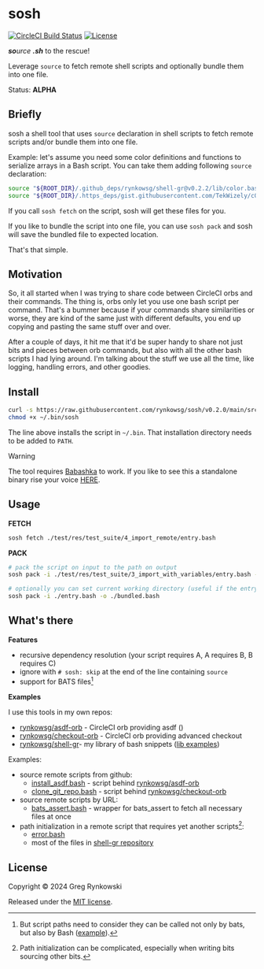 # sosh


[![CircleCI Build Status][ci-build-badge]][ci-build]
[![License][license-badge]][license]

_**so**urce **.sh**_ to the rescue!

Leverage `source` to fetch remote shell scripts and optionally bundle them into one file.

Status: **ALPHA**

## Briefly

sosh a shell tool that uses `source` declaration in shell scripts to fetch remote scripts and/or bundle them into one file.

Example: let's assume you need some color definitions and functions to serialize arrays in a Bash script. You can take them adding following `source` declaration:
```bash
source "${ROOT_DIR}/.github_deps/rynkowsg/shell-gr@v0.2.2/lib/color.bash"
source "${ROOT_DIR}/.https_deps/gist.githubusercontent.com/TekWizely/c0259f25e18f2368c4a577495cd566cd/raw/b9e87c74565fb90a39bb7a1033f950773201dbf7/serialize_array.bash"
```
If you call `sosh fetch` on the script, sosh will get these files for you.

If you like to bundle the script into one file, you can use `sosh pack` and sosh will save the bundled file to expected location.

That's that simple.

## Motivation

So, it all started when I was trying to share code between CircleCI orbs and their commands.
The thing is, orbs only let you use one bash script per command.
That's a bummer because if your commands share similarities or worse, they are kind of the same just with different defaults, you end up copying and pasting the same stuff over and over.

After a couple of days, it hit me that it'd be super handy to share not just bits
and pieces between orb commands, but also with all the other bash scripts I had lying around.
I'm talking about the stuff we use all the time, like logging, handling errors, and other goodies.

## Install

```sh
curl -s https://raw.githubusercontent.com/rynkowsg/sosh/v0.2.0/main/src/pl/rynkowski/sosh.cljc -o ~/.bin/sosh
chmod +x ~/.bin/sosh
```
The line above installs the script in `~/.bin`. That installation directory needs to be added to `PATH`.

> [!WARNING]
> The tool requires [Babashka](https://github.com/babashka/babashka) to work. If you like to see this a standalone binary rise your voice [HERE](https://github.com/rynkowsg/sosh/issues/1).

## Usage

**FETCH**

```sh
sosh fetch ./test/res/test_suite/4_import_remote/entry.bash
```

**PACK**

```sh
# pack the script on input to the path on output
sosh pack -i ./test/res/test_suite/3_import_with_variables/entry.bash -o ./bundled.bash

# optionally you can set current working directory (useful if the entry script doesn't use absolute path for sourced files)
sosh pack -i ./entry.bash -o ./bundled.bash
```

## What's there

**Features**
- recursive dependency resolution (your script requires A, A requires B, B requires C)
- ignore with `# sosh: skip` at the end of the line containing `source`
- support for BATS files[^bats-disclaimer]

[^bats-disclaimer]: But script paths need to consider they can be called not only by bats, but also by Bash ([example](https://github.com/rynkowsg/sosh/blob/63d85c5/test/res/test_suite/7_bats_import/entry.bats#L6)).

**Examples**

I use this tools in my own repos:
- [rynkowsg/asdf-orb] - CircleCI orb providing asdf ()
- [rynkowsg/checkout-orb] - CircleCI orb providing advanced checkout
- [rynkowsg/shell-gr]- my library of bash snippets ([lib examples](https://github.com/rynkowsg/shell-gr/blob/main/lib/))

Examples:
- source remote scripts from github:
  - [install_asdf.bash](https://github.com/rynkowsg/asdf-orb/blob/main/src/scripts/install_asdf.bash) - script behind [rynkowsg/asdf-orb]
  - [clone_git_repo.bash](https://github.com/rynkowsg/checkout-orb/blob/main/src/scripts/clone_git_repo.bash) - script behind [rynkowsg/checkout-orb]
- source remote scripts by URL:
  - [bats_assert.bash](https://github.com/rynkowsg/shell-gr/blob/dev/lib/bats_assert.bash) - wrapper for bats_assert to fetch all necessary files at once
- path initialization in a remote script that requires yet another scripts[^re-path-initialization]:
  - [error.bash](https://github.com/rynkowsg/shell-gr/blob/dev/lib/error.bash#L5)
  - most of the files in [shell-gr repository](https://github.com/rynkowsg/shell-gr/tree/dev/lib)

[^re-path-initialization]: Path initialization can be complicated, especially when writing bits sourcing other bits.

[rynkowsg/asdf-orb]: https://github.com/rynkowsg/asdf-orb
[rynkowsg/checkout-orb]: https://github.com/rynkowsg/checkout-orb
[rynkowsg/shell-gr]: https://github.com/rynkowsg/shell-gr

## License

Copyright © 2024 Greg Rynkowski

Released under the [MIT license][license].

[ci-build-badge]: https://circleci.com/gh/rynkowsg/sosh.svg?style=shield "CircleCI Build Status"
[ci-build]: https://circleci.com/gh/rynkowsg/sosh
[license-badge]: https://img.shields.io/badge/license-MIT-lightgrey.svg
[license]: https://raw.githubusercontent.com/rynkowsg/sosh/main/LICENSE

